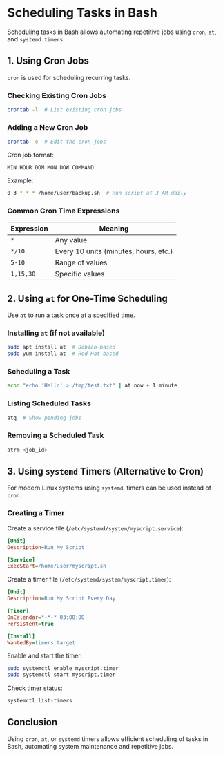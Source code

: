 # Scheduling Tasks in Bash

Scheduling tasks in Bash allows automating repetitive jobs using `cron`, `at`, and `systemd timers`.

## 1. Using Cron Jobs

`cron` is used for scheduling recurring tasks.

### Checking Existing Cron Jobs

```bash
crontab -l  # List existing cron jobs
```

### Adding a New Cron Job

```bash
crontab -e  # Edit the cron jobs
```

Cron job format:

```
MIN HOUR DOM MON DOW COMMAND
```

Example:

```bash
0 3 * * * /home/user/backup.sh  # Run script at 3 AM daily
```

### Common Cron Time Expressions

| Expression | Meaning                               |
| ---------- | ------------------------------------- |
| `*`        | Any value                             |
| `*/10`     | Every 10 units (minutes, hours, etc.) |
| `5-10`     | Range of values                       |
| `1,15,30`  | Specific values                       |

## 2. Using `at` for One-Time Scheduling

Use `at` to run a task once at a specified time.

### Installing `at` (if not available)

```bash
sudo apt install at  # Debian-based
sudo yum install at  # Red Hat-based
```

### Scheduling a Task

```bash
echo "echo 'Hello' > /tmp/test.txt" | at now + 1 minute
```

### Listing Scheduled Tasks

```bash
atq  # Show pending jobs
```

### Removing a Scheduled Task

```bash
atrm <job_id>
```

## 3. Using `systemd` Timers (Alternative to Cron)

For modern Linux systems using `systemd`, timers can be used instead of `cron`.

### Creating a Timer

Create a service file (`/etc/systemd/system/myscript.service`):

```ini
[Unit]
Description=Run My Script

[Service]
ExecStart=/home/user/myscript.sh
```

Create a timer file (`/etc/systemd/system/myscript.timer`):

```ini
[Unit]
Description=Run My Script Every Day

[Timer]
OnCalendar=*-*-* 03:00:00
Persistent=true

[Install]
WantedBy=timers.target
```

Enable and start the timer:

```bash
sudo systemctl enable myscript.timer
sudo systemctl start myscript.timer
```

Check timer status:

```bash
systemctl list-timers
```

## Conclusion

Using `cron`, `at`, or `systemd` timers allows efficient scheduling of tasks in Bash, automating system maintenance and repetitive jobs.
